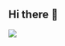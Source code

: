 ## Hi there 👋

<img src="[file:///C:/Users/Asus/OneDrive/%D0%A0%D0%B0%D0%B1%D0%BE%D1%87%D0%B8%D0%B9%20%D1%81%D1%82%D0%BE%D0%BB/giphy.webp](https://giphy.com/gifs/beautiful-landscape-nWF3AYzIGCrg4)">
